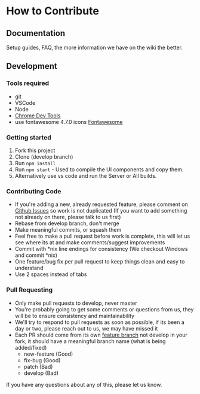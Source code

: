 # How to Contribute #

## Documentation ##
Setup guides, FAQ, the more information we have on the wiki the better.

## Development ##

### Tools required ###
- git
- VSCode
- Node
- [Chrome Dev Tools](https://marketplace.visualstudio.com/items?itemName=msjsdiag.debugger-for-chrome)
- use fontawesome 4.7.0 icons [Fontawesome](https://fontawesome.com/v4.7.0/icons/) 
### Getting started ###

1.  Fork this project
2.  Clone (develop branch) 
3.  Run `npm install`
4.  Run `npm start` - Used to compile the UI components and copy them.
5.  Alternatively use vs code and run the Server or All builds.

### Contributing Code ###
- If you're adding a new, already requested feature, please comment on [Github Issues](https://github.com/ic3y808/Alloy/issues "Github Issues") so work is not duplicated (If you want to add something not already on there, please talk to us first)
- Rebase from develop branch, don't merge
- Make meaningful commits, or squash them
- Feel free to make a pull request before work is complete, this will let us see where its at and make comments/suggest improvements
- Commit with *nix line endings for consistency (We checkout Windows and commit *nix)
- One feature/bug fix per pull request to keep things clean and easy to understand
- Use 2 spaces instead of tabs

### Pull Requesting ###
- Only make pull requests to develop, never master
- You're probably going to get some comments or questions from us, they will be to ensure consistency and maintainability
- We'll try to respond to pull requests as soon as possible, if its been a day or two, please reach out to us, we may have missed it
- Each PR should come from its own [feature branch](http://martinfowler.com/bliki/FeatureBranch.html) not develop in your fork, it should have a meaningful branch name (what is being added/fixed)
  - new-feature (Good)
  - fix-bug (Good)
  - patch (Bad)
  - develop (Bad)

If you have any questions about any of this, please let us know.